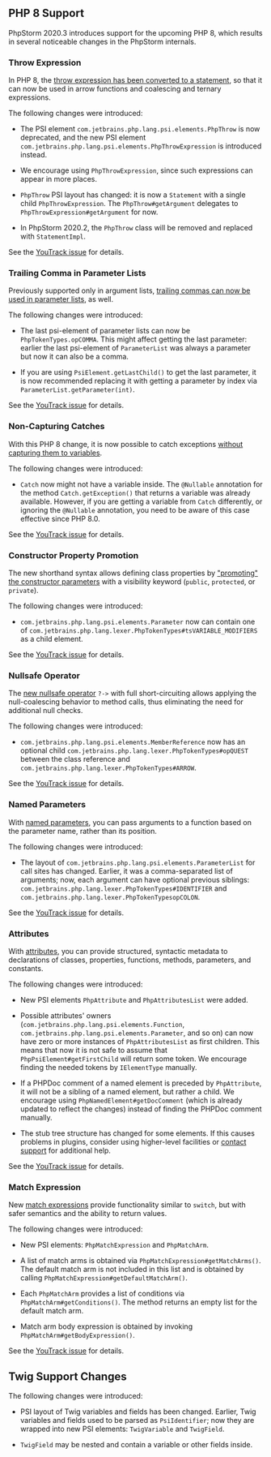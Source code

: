 [//]: # (title: Incompatible PHP OpenAPI changes in PhpStorm 2020.3)

<!-- Copyright 2000-2022 JetBrains s.r.o. and other contributors. Use of this source code is governed by the Apache 2.0 license that can be found in the LICENSE file. -->

## PHP 8 Support
PhpStorm 2020.3 introduces support for the upcoming PHP 8, which results in several noticeable changes in the PhpStorm internals.

### Throw Expression
In PHP 8, the [throw expression has been converted to a statement](https://wiki.php.net/rfc/throw_expression), so that it can now be used in arrow functions and coalescing and ternary expressions.

The following changes were introduced:
* The PSI element `com.jetbrains.php.lang.psi.elements.PhpThrow` is now deprecated, and the new PSI element `com.jetbrains.php.lang.psi.elements.PhpThrowExpression` is introduced instead.

* We encourage using `PhpThrowExpression`, since such expressions can appear in more places.

* `PhpThrow` PSI layout has changed: it is now a `Statement` with a single child `PhpThrowExpression`. The `PhpThrow#getArgument` delegates to `PhpThrowExpression#getArgument` for now.

* In PhpStorm 2020.2, the `PhpThrow` class will be removed and replaced with `StatementImpl`.

See the [YouTrack issue](https://youtrack.jetbrains.com/issue/WI-54357) for details.

### Trailing Comma in Parameter Lists
Previously supported only in argument lists, [trailing commas can now be used in parameter lists](https://wiki.php.net/rfc/trailing_comma_in_parameter_list), as well.

The following changes were introduced:
* The last psi-element of parameter lists can now be `PhpTokenTypes.opCOMMA`. This might affect getting the last parameter: earlier the last psi-element of `ParameterList` was always a parameter but now it can also  be a comma.

* If you are using `PsiElement.getLastChild()` to get the last parameter, it is now recommended replacing it with getting a parameter by index via `ParameterList.getParameter(int)`.

See the [YouTrack issue](https://youtrack.jetbrains.com/issue/WI-54481) for details.

### Non-Capturing Catches
With this PHP 8 change, it is now possible to catch exceptions [without capturing them to variables](https://wiki.php.net/rfc/non-capturing_catches).

The following changes were introduced:
* `Catch` now might not have a variable inside. The `@Nullable` annotation for the method `Catch.getException()` that returns a variable was already available. However, if you are getting a variable from `Catch` differently, or ignoring the `@Nullable` annotation, you need to be aware of this case effective since PHP 8.0.

See the [YouTrack issue](https://youtrack.jetbrains.com/issue/WI-54484) for details.

### Constructor Property Promotion
The new shorthand syntax allows defining class properties by ["promoting" the constructor parameters](https://wiki.php.net/rfc/constructor_promotion) with a visibility keyword (`public`, `protected`, or `private`).

The following changes were introduced:
* `com.jetbrains.php.lang.psi.elements.Parameter` now can contain one of `com.jetbrains.php.lang.lexer.PhpTokenTypes#tsVARIABLE_MODIFIERS` as a child element.

See the [YouTrack issue](https://youtrack.jetbrains.com/issue/WI-54485) for details.

### Nullsafe Operator
The [new nullsafe operator](https://wiki.php.net/rfc/nullsafe_operator) `?->` with full short-circuiting allows applying the null-coalescing behavior to method calls, thus eliminating the need for additional null checks.

The following changes were introduced:
* `com.jetbrains.php.lang.psi.elements.MemberReference` now has an optional child `com.jetbrains.php.lang.lexer.PhpTokenTypes#opQUEST` between the class reference and `com.jetbrains.php.lang.lexer.PhpTokenTypes#ARROW`.

See the [YouTrack issue](https://youtrack.jetbrains.com/issue/WI-54639) for details.

### Named Parameters
With [named parameters](https://wiki.php.net/rfc/named_params), you can pass arguments to a function based on the parameter name, rather than its position.

The following changes were introduced:
* The layout of `com.jetbrains.php.lang.psi.elements.ParameterList` for call sites has changed. Earlier, it was a comma-separated list of arguments; now, each argument can have optional previous siblings: `com.jetbrains.php.lang.lexer.PhpTokenTypes#IDENTIFIER` and `com.jetbrains.php.lang.lexer.PhpTokenTypesopCOLON`.

See the [YouTrack issue](https://youtrack.jetbrains.com/issue/WI-54640) for details.

### Attributes
With [attributes](https://wiki.php.net/rfc/attributes_v2), you can provide structured, syntactic metadata to declarations of classes, properties, functions, methods, parameters, and constants.

The following changes were introduced:
* New PSI elements `PhpAttribute` and `PhpAttributesList` were added.

* Possible attributes' owners (`com.jetbrains.php.lang.psi.elements.Function`, `com.jetbrains.php.lang.psi.elements.Parameter`, and so on) can now have zero or more instances of `PhpAttributesList` as first children. This means that now it is not safe to assume that `PhpPsiElement#getFirstChild` will return some token. We encourage finding the needed tokens by `IElementType` manually.

* If a PHPDoc comment of a named element is preceded by `PhpAttribute`, it will not be a sibling of a named element, but rather a child. We encourage using `PhpNamedElement#getDocComment` (which is already updated to reflect the changes) instead of finding the PHPDoc comment manually.

* The stub tree structure has changed for some elements. If this causes problems in plugins, consider using higher-level facilities or [contact support](https://www.jetbrains.com/help/phpstorm/getting-started.html#contact-support) for additional help.

See the [YouTrack issue](https://youtrack.jetbrains.com/issue/WI-53163) for details.

### Match Expression
New [match expressions](https://wiki.php.net/rfc/match_expression_v2) provide functionality similar to `switch`, but with safer semantics and the ability to return values.

The following changes were introduced:
* New PSI elements: `PhpMatchExpression` and `PhpMatchArm`.

* A list of match arms is obtained via `PhpMatchExpression#getMatchArms()`. The default match arm is not included in this list and is obtained by calling `PhpMatchExpression#getDefaultMatchArm()`.

* Each `PhpMatchArm` provides a list of conditions via `PhpMatchArm#getConditions()`. The method returns an empty list for the default match arm.

* Match arm body expression is obtained by invoking `PhpMatchArm#getBodyExpression()`.

See the [YouTrack issue](https://youtrack.jetbrains.com/issue/WI-54356) for details.

## Twig Support Changes
The following changes were introduced:
* PSI layout of Twig variables and fields has been changed. Earlier, Twig variables and fields used to be parsed as `PsiIdentifier`; now they are wrapped into new PSI elements: `TwigVariable` and `TwigField`.

* `TwigField` may be nested and contain a variable or other fields inside.
